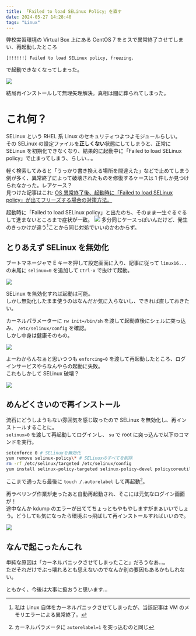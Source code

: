 ```yaml
---
title: 「Failed to load SELinux Policy」を直す
date: 2024-05-27 14:28:40
tags: "Linux"
---
```


弊校実習環境の Virtual Box 上にある CentOS 7 をミスで異常終了させてしまい、再起動したところ

```
[!!!!!!] Failed to load SELinux policy, freezing.
```

で起動できなくなってしまった。

![](VirtualBoxVM_fLmnAuS6Ik.png)

結局再インストールして無理矢理解決。真相は闇に葬られてしまった。

<!-- toc -->

# これ何？

SELinux という RHEL 系 Linux のセキュリティつよつよモジュールらしい。  
その SELinux の設定ファイルを**正しくない**状態にしてしまうと、正常に SELinux を初期化できなくなり、結果的に起動中に「Failed to load SELinux policy」で止まってしまう、らしい...。

軽く検索してみると「うっかり書き換える場所を間違えた」などで止めてしまう例が多く、異常終了によって破壊されたものを修復するケースは 1 件しか見つけられなかった。レアケース？  
見つけた記事はこれ: [OS 異常終了後、起動時に「Failed to load SELinux policy」が出てフリーズする場合の対策方法。](https://zapping.beccou.com/2021/10/12/measures-to-be-taken-when-failed-to-load-selinux-policy-appears-and-freezes-at-startup-after-an-abnormal-os-termination/)

起動時に「Failed to load SELinux policy」と出たのち、そのまま一生ぐるぐるして進まないところまで症状が一致。
![](VirtualBoxVM_ijGfQim4zu.png)
多分同じケースっぽいんだけど、発生のきっかけが違う[^1]ことから同じ対処でいいのかわからず。

## とりあえず SELinux を無効化

ブートマネージャで E キーを押して設定画面に入り、記事に従って `linux16...` の末尾に `selinux=0` を追加して `Ctrl-x` で抜けて起動。

![](VirtualBoxVM_jaJTp4FOpk.png)

SELinux を無効化すれば起動は可能。  
しかし無効化したまま使うのはなんだか気に入らないし、できれば直しておきたい。

カーネルパラメーターに `rw init=/bin/sh` を渡して起動直後にシェルに突っ込み、 `/etc/selinux/config` を確認。  
しかし中身は健康そのもの。

![](VirtualBoxVM_kAcA6l8IrG.png)

よーわからんなぁと思いつつも `enforcing=0` を渡して再起動したところ、ログインサービスやらなんやらの起動に失敗。  
これもしかして SELinux 破壊？

![](VirtualBoxVM_BcMXSxmGTr.png)

## めんどくさいので再インストール

流石にどうしようもない雰囲気を感じ取ったので SELinux を無効化し、再インストールすることに。  
`selinux=0` を渡して再起動してログインし、 `su` で root に突っ込んで以下のコマンドを実行。

```bash
setenforce 0 # SELinuxを無効化
yum remove selinux-policy\* # SELinuxのすべてを削除
rm -rf /etc/selinux/targeted /etc/selinux/config
yum install selinux-policy-targeted selinux-policy-devel policycoreutils
```

ここまで通ったら最後に `touch /.autorelabel` して再起動[^2]。

再ラベリング作業が走ったあと自動再起動され、そこには元気なログイン画面が！  
途中なんか kdump のエラーが出ててちょっともやもやしますがまぁいいでしょう。どうしても気になったら環境ぶっ飛ばして再インストールすればいいので。

![](VirtualBoxVM_wcBvIFgXRH.png)

## なんで起こったんこれ

単純な原因は「カーネルパニックさせてしまったこと」だろうなあ...。  
ただそれだけでぶっ壊れるとも思えないのでなんか別の要因もあるかもしれない。

ともかく、今後は大事に扱おうと思います...

[^1]: 私は Linux 自体をカーネルパニックさせてしまったが、当該記事は VM のメモリエラーによる異常終了。
[^2]: カーネルパラメータに `autorelabel=1` を突っ込むのと同じ
